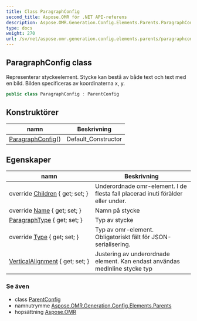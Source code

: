 ```yaml
---
title: Class ParagraphConfig
second_title: Aspose.OMR för .NET API-referens
description: Aspose.OMR.Generation.Config.Elements.Parents.ParagraphConfig klass. Representerar styckeelement. Stycke kan bestå av både text och text med en bild. Bilden specificeras av koordinaterna x y.
type: docs
weight: 270
url: /sv/net/aspose.omr.generation.config.elements.parents/paragraphconfig/
---
```

## ParagraphConfig class

Representerar styckeelement. Stycke kan bestå av både text och text med en bild. Bilden specificeras av koordinaterna x, y.

```csharp
public class ParagraphConfig : ParentConfig
```

## Konstruktörer

| namn | Beskrivning |
| --- | --- |
| [ParagraphConfig](paragraphconfig/)() | Default_Constructor |

## Egenskaper

| namn | Beskrivning |
| --- | --- |
| override [Children](../../aspose.omr.generation.config.elements.parents/paragraphconfig/children/) { get; set; } | Underordnade omr-element. I de flesta fall placerad inuti förälder eller under. |
| override [Name](../../aspose.omr.generation.config.elements.parents/paragraphconfig/name/) { get; set; } | Namn på stycke |
| [ParagraphType](../../aspose.omr.generation.config.elements.parents/paragraphconfig/paragraphtype/) { get; set; } | Typ av stycke |
| override [Type](../../aspose.omr.generation.config.elements.parents/paragraphconfig/type/) { get; set; } | Typ av omr-element. Obligatoriskt fält för JSON-serialisering. |
| [VerticalAlignment](../../aspose.omr.generation.config.elements.parents/paragraphconfig/verticalalignment/) { get; set; } | Justering av underordnade element. Kan endast användas medInline stycke typ |

### Se även

* class [ParentConfig](../../aspose.omr.generation.config/parentconfig/)
* namnutrymme [Aspose.OMR.Generation.Config.Elements.Parents](../../aspose.omr.generation.config.elements.parents/)
* hopsättning [Aspose.OMR](../../)


